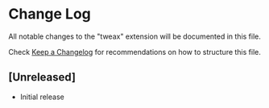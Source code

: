 # Change Log

All notable changes to the "tweax" extension will be documented in this file.

Check [Keep a Changelog](http://keepachangelog.com/) for recommendations on how to structure this file.

## [Unreleased]

- Initial release